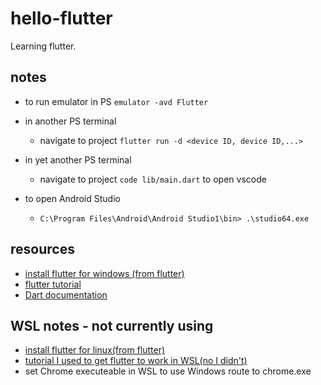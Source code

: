 # hello-flutter
Learning flutter.

## notes
- to run emulator in PS `emulator -avd Flutter`
- in another PS terminal
  - navigate to project `flutter run -d <device ID, device ID,...>`
- in yet another PS terminal
  - navigate to project `code lib/main.dart` to open vscode
 
- to open Android Studio
  - `C:\Program Files\Android\Android Studio1\bin> .\studio64.exe`

## resources
- [install flutter for windows (from flutter)](https://docs.flutter.dev/get-started/install/windows/mobile?tab=later-start)
- [flutter tutorial](https://docs.flutter.dev/get-started/codelab)
- [Dart documentation](https://dart.dev/guides)

## WSL notes - not currently using
- [install flutter for linux(from flutter)](https://docs.flutter.dev/get-started/install/linux)
- [tutorial I used to get flutter to work in WSL(no I didn't)](https://joshkautz.medium.com/installing-flutter-2-0-on-wsl2-2fbf0a354c78)
- set Chrome executeable in WSL to use Windows route to chrome.exe
